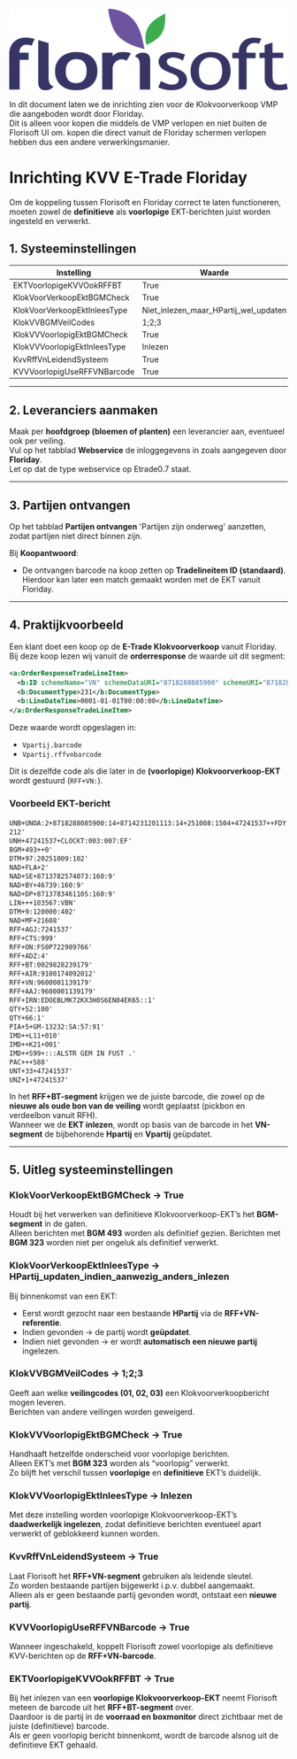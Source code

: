![Florisoft logo](https://raw.githubusercontent.com/florisoft/User.Manuals/main/fslogo.png)  

In dit document laten we de inrichting zien voor de Klokvoorverkoop VMP die aangeboden wordt door Floriday.  
Dit is alleen voor kopen die middels de VMP verlopen en niet buiten de Florisoft UI om.
kopen die direct vanuit de Floriday schermen verlopen hebben dus een andere verwerkingsmanier.


# Inrichting KVV E-Trade Floriday

Om de koppeling tussen Florisoft en Floriday correct te laten functioneren, moeten zowel de **definitieve** als **voorlopige** EKT-berichten juist worden ingesteld en verwerkt.

## 1. Systeeminstellingen

| Instelling | Waarde |
|-------------|--------|
| EKTVoorlopigeKVVOokRFFBT | True |
| KlokVoorVerkoopEktBGMCheck | True |
| KlokVoorVerkoopEktInleesType | Niet_inlezen_maar_HPartij_wel_updaten |
| KlokVVBGMVeilCodes | 1;2;3 |
| KlokVVVoorlopigEktBGMCheck | True |
| KlokVVVoorlopigEktInleesType | Inlezen |
| KvvRffVnLeidendSysteem | True |
| KVVVoorlopigUseRFFVNBarcode | True |

---

## 2. Leveranciers aanmaken

Maak per **hoofdgroep (bloemen of planten)** een leverancier aan, eventueel ook per veiling.  
Vul op het tabblad **Webservice** de inloggegevens in zoals aangegeven door **Floriday**.  
Let op dat de type webservice op Etrade0.7 staat.

---

## 3. Partijen ontvangen

Op het tabblad **Partijen ontvangen** 'Partijen zijn onderweg' aanzetten, zodat partijen niet direct binnen zijn.  

Bij **Koopantwoord**:
- De ontvangen barcode na koop zetten op **Tradelineitem ID (standaard)**.  
Hierdoor kan later een match gemaakt worden met de EKT vanuit Floriday.

---

## 4. Praktijkvoorbeeld

Een klant doet een koop op de **E-Trade Klokvoorverkoop** vanuit Floriday.  
Bij deze koop lezen wij vanuit de **orderresponse** de waarde uit dit segment:

```xml
<a:OrderResponseTradeLineItem>
  <b:ID schemeName="VN" schemeDataURI="8718288085900" schemeURI="8718288085900">9600001139179</b:ID>
  <b:DocumentType>231</b:DocumentType>
  <b:LineDateTime>0001-01-01T00:00:00</b:LineDateTime>
</a:OrderResponseTradeLineItem>
```

Deze waarde wordt opgeslagen in:
- `Vpartij.barcode`
- `Vpartij.rffvnbarcode`

Dit is dezelfde code als die later in de **(voorlopige) Klokvoorverkoop-EKT** wordt gestuurd (`RFF+VN:`).

### Voorbeeld EKT-bericht

```edi
UNB+UNOA:2+8718288085900:14+8714231201113:14+251008:1504+47241537++FDY 212'
UNH+47241537+CLOCKT:003:007:EF'
BGM+493++0'
DTM+97:20251009:102'
NAD+FLA+2'
NAD+SE+8713782574073:160:9'
NAD+BY+46739:160:9'
NAD+DP+8713783461105:160:9'
LIN+++103567:VBN'
DTM+9:120000:402'
NAD+MF+21608'
RFF+AGJ:7241537'
RFF+CTS:999'
RFF+ON:FS0P722989766'
RFF+ADZ:4'
RFF+BT:0029828239179'
RFF+AIR:9100174092012'
RFF+VN:9600001139179'
RFF+AAJ:9600001139179'
RFF+IRN:EDOEBLMK72KX3H0S6EN04EK65::1'
QTY+52:100'
QTY+66:1'
PIA+5+GM-13232:SA:57:91'
IMD++L11+010'
IMD++K21+001'
IMD++S99+:::ALSTR GEM IN FUST .'
PAC+++588'
UNT+33+47241537'
UNZ+1+47241537'
```

In het **RFF+BT-segment** krijgen we de juiste barcode, die zowel op de **nieuwe als oude bon van de veiling** wordt geplaatst (pickbon en verdeelbon vanuit RFH).  
Wanneer we de **EKT inlezen**, wordt op basis van de barcode in het **VN-segment** de bijbehorende **Hpartij** en **Vpartij** geüpdatet.

---

## 5. Uitleg systeeminstellingen

### KlokVoorVerkoopEktBGMCheck → True
Houdt bij het verwerken van definitieve Klokvoorverkoop-EKT’s het **BGM-segment** in de gaten.  
Alleen berichten met **BGM 493** worden als definitief gezien. Berichten met **BGM 323** worden niet per ongeluk als definitief verwerkt.

### KlokVoorVerkoopEktInleesType → HPartij_updaten_indien_aanwezig_anders_inlezen
Bij binnenkomst van een EKT:
- Eerst wordt gezocht naar een bestaande **HPartij** via de **RFF+VN-referentie**.  
- Indien gevonden → de partij wordt **geüpdatet**.  
- Indien niet gevonden → er wordt **automatisch een nieuwe partij** ingelezen.

### KlokVVBGMVeilCodes → 1;2;3
Geeft aan welke **veilingcodes (01, 02, 03)** een Klokvoorverkoopbericht mogen leveren.  
Berichten van andere veilingen worden geweigerd.

### KlokVVVoorlopigEktBGMCheck → True
Handhaaft hetzelfde onderscheid voor voorlopige berichten.  
Alleen EKT’s met **BGM 323** worden als “voorlopig” verwerkt.  
Zo blijft het verschil tussen **voorlopige** en **definitieve** EKT’s duidelijk.

### KlokVVVoorlopigEktInleesType → Inlezen
Met deze instelling worden voorlopige Klokvoorverkoop-EKT’s **daadwerkelijk ingelezen**, zodat definitieve berichten eventueel apart verwerkt of geblokkeerd kunnen worden.

### KvvRffVnLeidendSysteem → True
Laat Florisoft het **RFF+VN-segment** gebruiken als leidende sleutel.  
Zo worden bestaande partijen bijgewerkt i.p.v. dubbel aangemaakt.  
Alleen als er geen bestaande partij gevonden wordt, ontstaat een **nieuwe partij**.

### KVVVoorlopigUseRFFVNBarcode → True
Wanneer ingeschakeld, koppelt Florisoft zowel voorlopige als definitieve KVV-berichten op de **RFF+VN-barcode**.

### EKTVoorlopigeKVVOokRFFBT → True
Bij het inlezen van een **voorlopige Klokvoorverkoop-EKT** neemt Florisoft meteen de barcode uit het **RFF+BT-segment** over.  
Daardoor is de partij in de **voorraad en boxmonitor** direct zichtbaar met de juiste (definitieve) barcode.  
Als er geen voorlopig bericht binnenkomt, wordt de barcode alsnog uit de definitieve EKT gehaald.
